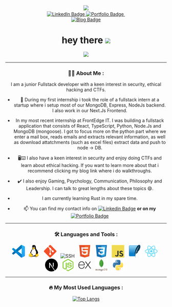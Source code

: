 <div id="header" align="center">
    <img src="https://media3.giphy.com/media/1GEATImIxEXVR79Dhk/giphy.gif?cid=ecf05e471480sjnkbv8f2k0wttkjnz61uni0a5yf8nbrq50o&rid=giphy.gif&ct=g" width="100"/>
<div id="badges">
  <a href="https://www.linkedin.com/in/jakob-bergstr%C3%B6m/">
    <img src="https://img.shields.io/badge/LinkedIn-blue?style=for-the-badge&logo=linkedin&logoColor=white" alt="LinkedIn Badge"/>
  </a>
  <a href="https://jakobbergstrom.vercel.app/">
    <img src="https://img.shields.io/badge/-My%20Portfolio-blue?style=for-the-badge&logo=appveyor" alt="Portfolio Badge"/>
  </a>
  <img src="https://komarev.com/ghpvc/?username=purreB&style=flat-square&color=blue" alt=""/>
</div>
  <a href="https://medium.com/@purreb">
    <img src="https://img.shields.io/badge/Cyber%20Security%20Blog-My%20Cyber%20Security%20Blog%20where%20we%20can%20learn%20together!-blue?style=for-the-badge&logo=appveyor" alt="Blog Badge"/>
  </a>
  <h1>
  hey there
  <img src="https://media.giphy.com/media/hvRJCLFzcasrR4ia7z/giphy.gif" width="30px"/>
</h1>
</div>
<div align="center">
  <img src="https://media0.giphy.com/media/3oKIPnAiaMCws8nOsE/giphy.gif?cid=790b761189c4f05303b346537e862ddf7a82109680f9aa94&rid=giphy.gif&ct=g"/>
  
  ---

### 🧑‍💻 About Me :
I am a junior Fullstack developer with a keen interest in security, ethical hacking and CTFs. 
- 💪 During my first internship i took the role of a fullstack intern at a startup where i setup most of our MongoDB, Express, NodeJs backend. I also work in our Next.Js Frontend.

- In my most recent internship at FrontEdge IT. I was building a fullstack application that consists of React, TypeScript, Python, Node.Js and MongoDB (mongoose). I got to focus more on the python part where we enter a mail box, reads emails and extracts relevant information, as well as download attatchments (such as excel files) extract data and push to node -> DB. 

- 🖥️⌨️	I also have a keen interest in security and enjoy doing CTFs and learn about ethical hacking. If you want to learn more about that i recommend clicking my blog link where i do walkthroughs.

- ✔️ I also enjoy Gaming, Psychology, Communication, Philosophy and Leadership. I can talk to great lengths about these topics 😄.

- I am currently learning Rust in my spare time.

- 📫 You can find my contact info on [![Linkedin Badge](https://img.shields.io/badge/-Jakob_Bergström-blue?style=flat&logo=Linkedin&logoColor=white)](https://www.linkedin.com/in/jakob-bergstr%C3%B6m/) **or on my** [![Portfolio Badge](https://img.shields.io/badge/-Portfolio-blue)](https://jakobbergstrom.vercel.app/)
---

### 🛠️ Languages and Tools :
<div>
<img src="https://raw.githubusercontent.com/devicons/devicon/1119b9f84c0290e0f0b38982099a2bd027a48bf1/icons/vscode/vscode-original.svg" title="VScode" alt="VScode" width="40" height="40"/>&nbsp;
<img src="https://raw.githubusercontent.com/devicons/devicon/1119b9f84c0290e0f0b38982099a2bd027a48bf1/icons/linux/linux-original.svg" title="Linux" alt="Linux" width="40" height="40"/> &nbsp;
<img src="https://raw.githubusercontent.com/devicons/devicon/1119b9f84c0290e0f0b38982099a2bd027a48bf1/icons/git/git-original.svg" title="Git" alt="Git" width="40" height="40"/> &nbsp;
<img src="https://www.freeiconspng.com/uploads/ssh-icon-16.png"title="SSH" alt="SSH" width="40" height="40"/> &nbsp;
<img src="https://raw.githubusercontent.com/devicons/devicon/1119b9f84c0290e0f0b38982099a2bd027a48bf1/icons/html5/html5-original.svg" title="HTML" alt="HTML" width="40" height="40"/> &nbsp;
<img src="https://raw.githubusercontent.com/devicons/devicon/1119b9f84c0290e0f0b38982099a2bd027a48bf1/icons/css3/css3-original.svg" title="CSS3" alt="CSS3" width="40" height="40"/> &nbsp;
<img src="https://raw.githubusercontent.com/devicons/devicon/1119b9f84c0290e0f0b38982099a2bd027a48bf1/icons/javascript/javascript-original.svg" title="JS" alt="JS" width="40" height="40"/> &nbsp;
<img src="https://raw.githubusercontent.com/devicons/devicon/1119b9f84c0290e0f0b38982099a2bd027a48bf1/icons/sqlite/sqlite-original.svg" title="JS" alt="JS" width="40" height="40"/> &nbsp;
<img src="https://raw.githubusercontent.com/devicons/devicon/1119b9f84c0290e0f0b38982099a2bd027a48bf1/icons/react/react-original.svg" title="React" alt="React" width="40" height="40"/> &nbsp;
<img src="https://raw.githubusercontent.com/devicons/devicon/1119b9f84c0290e0f0b38982099a2bd027a48bf1/icons/nextjs/nextjs-original.svg" title="NextJs" alt="NextJs" width="40" height="40"/> &nbsp;
<img src="https://raw.githubusercontent.com/devicons/devicon/1119b9f84c0290e0f0b38982099a2bd027a48bf1/icons/nodejs/nodejs-original.svg" title="NodeJs" alt="NodeJs" width="40" height="40"/> &nbsp;
<img src="https://raw.githubusercontent.com/devicons/devicon/1119b9f84c0290e0f0b38982099a2bd027a48bf1/icons/express/express-original.svg" title="ExpressJs" alt="ExpressJs" width="40" height="40"/> &nbsp;
<img src="https://raw.githubusercontent.com/devicons/devicon/1119b9f84c0290e0f0b38982099a2bd027a48bf1/icons/mongodb/mongodb-original-wordmark.svg" title="MongoDB" alt="MongoDB" width="40" height="40"/> &nbsp;
<img src="https://raw.githubusercontent.com/devicons/devicon/1119b9f84c0290e0f0b38982099a2bd027a48bf1/icons/python/python-original.svg" title="Python" alt="Python" width="40" height="40"/> &nbsp;

---

### 🔥 My Most Used Languages :
[![Top Langs](https://github-readme-stats.vercel.app/api/top-langs/?username=purreB&layout=compact&theme=vision-friendly-dark)](https://github.com/purreB/github-readme-stats)
</div>
</div>
